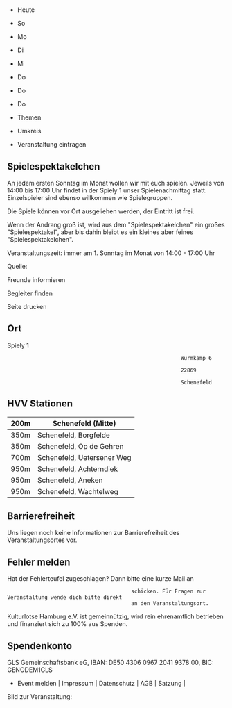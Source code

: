 # 

- Heute
- So
- Mo
- Di
- Mi
- Do
- Do
- Do

- Themen
- Umkreis

- Veranstaltung eintragen

## Spielespektakelchen

<!-- image -->

An jedem ersten Sonntag im Monat wollen wir mit euch spielen. 
Jeweils von 14:00 bis 17:00 Uhr findet in der Spiely 1 unser Spielenachmittag statt. 
Einzelspieler sind ebenso willkommen wie Spielegruppen.

Die Spiele können vor Ort ausgeliehen werden, der Eintritt ist frei.

Wenn der Andrang groß ist, wird aus dem "Spielespektakelchen" ein großes "Spielespektakel", aber bis dahin bleibt es ein kleines aber feines "Spielespektakelchen".

Veranstaltungszeit: immer am 1. Sonntag im Monat von 14:00 - 17:00 Uhr

Quelle:

Freunde informieren

Begleiter finden

Seite drucken

## Ort

Spiely 1
				                                            
				
				
												

				                                            Wurmkamp 6

				                                            22869 

				                                            Schenefeld

## HVV Stationen

| 200m   | Schenefeld (Mitte)         |
|--------|----------------------------|
| 350m   | Schenefeld, Borgfelde      |
| 350m   | Schenefeld, Op de Gehren   |
| 700m   | Schenefeld, Uetersener Weg |
| 950m   | Schenefeld, Achterndiek    |
| 950m   | Schenefeld, Aneken         |
| 950m   | Schenefeld, Wachtelweg     |

## Barrierefreiheit

Uns liegen noch keine Informationen zur Barrierefreiheit des Veranstaltungsortes vor.

## Fehler melden

Hat der Fehlerteufel zugeschlagen? Dann bitte eine kurze Mail an
											
											schicken. Für Fragen zur Veranstaltung wende dich bitte direkt
											an den Veranstaltungsort.

Kulturlotse Hamburg e.V. ist gemeinnützig, wird rein ehrenamtlich betrieben und finanziert sich zu 100% aus Spenden.

## Spendenkonto

GLS Gemeinschaftsbank eG, IBAN: DE50 4306 0967 2041 9378 00, BIC: GENODEM1GLS

- Event melden | Impressum | Datenschutz | AGB | Satzung |

Bild zur Veranstaltung:

<!-- image -->